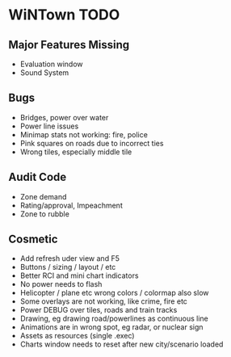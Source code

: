 # WiNTown TODO


## Major Features Missing
- Evaluation window
- Sound System

## Bugs
- Bridges, power over water
- Power line issues
- Minimap stats not working: fire, police
- Pink squares on roads due to incorrect ties
- Wrong tiles, especially middle tile


## Audit Code
- Zone demand
- Rating/approval, Impeachment
- Zone to rubble


## Cosmetic
- Add refresh uder view and F5
- Buttons / sizing / layout / etc
- Better RCI and mini chart indicators
- No power needs to flash
- Helicopter / plane etc wrong colors / colormap also slow
- Some overlays are not working, like crime, fire etc
- Power DEBUG over tiles, roads and train tracks
- Drawing, eg drawing road/powerlines as continuous line
- Animations are in wrong spot, eg radar, or nuclear sign
- Assets as resources (single .exec)
- Charts window needs to reset after new city/scenario loaded


